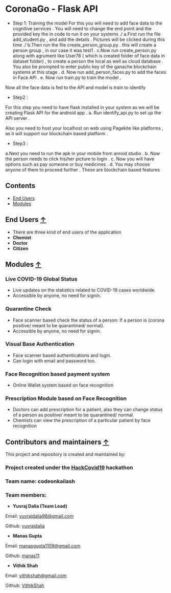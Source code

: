 # CoronaGo - Flask API
- Step 1: Training the model 
For this you will need to add face data to the cognitive services . You will need to change the end point and the provided key the in code to run it on your systems ./
a.First run the file add_student.py , and add the details . Pictures will be clicked during this time ./
b.Then run the file create_person_group.py . this will create a person group , in our case it was test1 . 
c.Now run create_person.py along with agrument like User78 ( which is created folder of face data in dataset folder) , to create a person the local as well as cloud database . You also be prompted to enter public key of the ganache blockchain systems at this stage .
d. Now run add_person_faces.py to add the faces in Face API . 
e. Now run train.py to train the model .

Now all the face data is fed to the API and model is train to identify 

- Step2 : 


For this step you need to have flask installed in your system as we will be creating Flask API for the android app .
a. Run identify_api.py to set up the API server . 

Also you need to host your localhost on web using Pagekite like platforms , as it will support our blockchain based platform . 


- Step3 :

a.Next you need to run the apk in your mobile from anroid studio . 
b. Now the person needs to click his/her picture to login .
c. Now you will have options such as pay someone or buy medicines . 
d. You may choose anyone of them to proceed further . These are blockchain based features 


## Contents 
* [End Users](#end-users-)
* [Modules](#modules-)

## End Users [&uarr;](#contents)
- There are three kind of end users of the application
- **Chemist** 
- **Doctor**
- **Citizen**

## Modules [&uarr;](#contents)
### Live COVID-19 Global Status
- Live updates on the statistics related to COVID-19 cases worldwide.
- Accessible by anyone, no need for signin.

### Quarantine Check
- Face scanner based check the status of a person: If a person is (corona positive/ meant to be quarantined/ normal).
- Accessible by anyone, no need for signin.

### Visual Base Authentication
- Face scanner based authentications and login.
- Can login with email and password too.

### Face Recognition based payment system
- Online Wallet system based on face recognition

### Prescription Module based on Face Recognition
- Doctors can add prescription for a patient, also they can change status of a person as  positive/ meant to be quarantined/ normal.
- Chemists can view the prescription of a particular patient by face recognition

## Contributors and maintainers [&uarr;](#contents)

This project and repository is created and maintained by:

### Project created under the [HackCovid19](https://hackcovid19.devfolio.co) hackathon

### Team name: codeonkailash
### Team members:

* **Yuvraj Dalia (Team Lead)**

 Email: yuvrajdalia98@gmail.com
    
 Github: [yuvrajdalia](https://github.com/yuvrajdalia)

* **Manas Gupta**

 Email: manasgupta1109@gmail.com
    
 Github: [manas11](https://github.com/manas11)
    
* **Vithik Shah**

 Email: vithikshah@gmail.com
    
 Github: [VithikShah](https://github.com/VithikShah)

